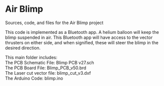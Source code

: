 # Air Blimp
Sources, code, and files for the Air Blimp project

This code is implemented as a Bluetooth app. 
A helium balloon will keep the blimp suspended in air. This Bluetooth app will have access to the vector thrusters on either side, and when signified, these will steer the blimp in the desired direction.



This main  folder includes:
<br>The PCB Schematic File:     Blimp PCB v27.sch
<br>The PCB Board File:         Blimp_PCB_v50.brd
<br>The Laser cut vector file:  blimp_cut_v3.dxf
<br>The Arduino Code:           blimp.ino
